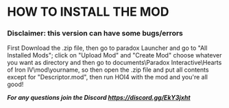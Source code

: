 # HOW TO INSTALL THE MOD

### **Disclaimer: this version can have some bugs/errors**

First Download the .zip file, then go to paradox Launcher and go to "All Installed Mods"; click on "Upload Mod" and "Create Mod" choose whatever you want as directory and then go to documents\Paradox Interactive\Hearts of Iron IV\mod\yourname, so then open the .zip file and put all contents except for "Descriptor.mod", then run HOI4 with the mod and you're all good! 

***For any questions join the Discord https://discord.gg/EkY3jxht***
